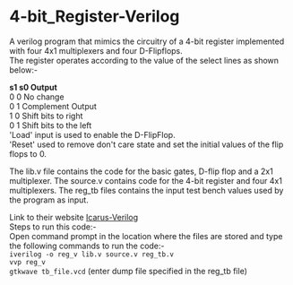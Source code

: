 # 4-bit_Register-Verilog
A verilog program that mimics the circuitry of a 4-bit register implemented with four 4x1 multiplexers and four D-Flipflops.  
The register operates according to the value of the select lines as shown below:-  
  
**s1          s0     Output**   
0             0      No change  
0             1      Complement Output  
1             0      Shift bits to right  
0             1      Shift bits to the left    
'Load' input is used to enable the D-FlipFlop.  
'Reset' used to remove don't care state and set the initial values of the flip flops to 0.  
  
The lib.v file contains the code for the basic gates, D-flip flop and a 2x1 multiplexer. The source.v contains code for the 4-bit register and four 4x1 multiplexers. The reg_tb files contains the input test bench values used by the program as input.  
  
Link to their website [Icarus-Verilog](http://iverilog.icarus.com/)  
 Steps to run this code:-      
 Open command prompt in the location where the files are stored and type the following commands to run the code:-  
 `iverilog -o reg_v lib.v source.v reg_tb.v`   
 `vvp reg_v`  
 `gtkwave tb_file.vcd` (enter dump file specified in the reg_tb file)  
